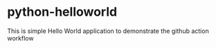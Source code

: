# python-helloworld
This is simple Hello World application to demonstrate the github action workflow
